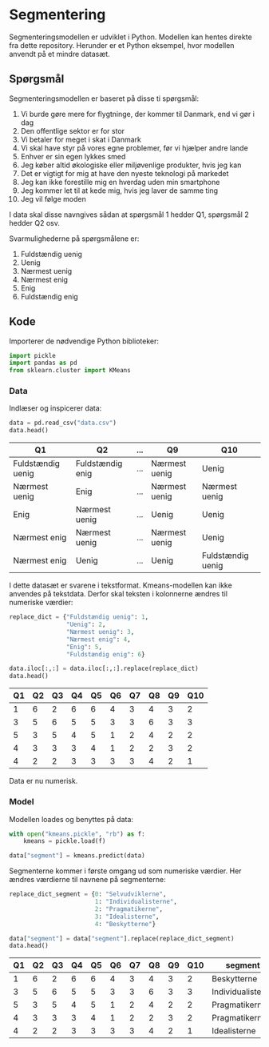 # Segmentering

Segmenteringsmodellen er udviklet i Python. Modellen kan hentes direkte fra dette repository. Herunder er et Python eksempel, hvor modellen anvendt på et mindre datasæt.

## Spørgsmål
Segmenteringsmodellen er baseret på disse ti spørgsmål:

1. Vi burde gøre mere for flygtninge, der kommer til Danmark, end vi gør i dag
2. Den offentlige sektor er for stor
3. Vi betaler for meget i skat i Danmark
4. Vi skal have styr på vores egne problemer, før vi hjælper andre lande
5. Enhver er sin egen lykkes smed
6. Jeg køber altid økologiske eller miljøvenlige produkter, hvis jeg kan
7. Det er vigtigt for mig at have den nyeste teknologi på markedet
8. Jeg kan ikke forestille mig en hverdag uden min smartphone
9. Jeg kommer let til at kede mig, hvis jeg laver de samme ting
10. Jeg vil følge moden

I data skal disse navngives sådan at spørgsmål 1 hedder Q1, spørgsmål 2 hedder Q2 osv.

Svarmulighederne på spørgsmålene er:
1. Fuldstændig uenig
2. Uenig
3. Nærmest uenig
4. Nærmest enig
5. Enig
6. Fuldstændig enig


## Kode
Importerer de nødvendige Python biblioteker:
```python
import pickle
import pandas as pd
from sklearn.cluster import KMeans
```
### Data
Indlæser og inspicerer data:
```python
data = pd.read_csv("data.csv")
data.head()
```
|                Q1 |               Q2|...|            Q9|               Q10|
|-------------------|-----------------|---|--------------|------------------|
| Fuldstændig uenig | Fuldstændig enig|...|Nærmest uenig |             Uenig|
|     Nærmest uenig |             Enig|...|Nærmest uenig |     Nærmest uenig|
|              Enig |    Nærmest uenig|...|        Uenig |             Uenig|
|      Nærmest enig |    Nærmest uenig|...|Nærmest uenig |             Uenig|
|      Nærmest enig |            Uenig|...|        Uenig | Fuldstændig uenig|

I dette datasæt er svarene i tekstformat. Kmeans-modellen kan ikke anvendes på tekstdata. Derfor skal teksten i kolonnerne ændres til numeriske værdier:

```python
replace_dict = {"Fuldstændig uenig": 1,
                "Uenig": 2,
                "Nærmest uenig": 3,
                "Nærmest enig": 4,
                "Enig": 5,
                "Fuldstændig enig": 6}

data.iloc[:,:] = data.iloc[:,:].replace(replace_dict)
data.head()
```
| Q1 | Q2 | Q3 | Q4 | Q5 | Q6 | Q7 | Q8 | Q9 | Q10 |
|----|----|----|----|----|----|----|----|----|-----|
| 1  | 6  | 2  | 6  | 6  | 4  | 3  | 4  | 3  | 2   |
| 3  | 5  | 6  | 5  | 5  | 3  | 3  | 6  | 3  | 3   |
| 5  | 3  | 5  | 4  | 5  | 1  | 2  | 4  | 2  | 2   |
| 4  | 3  | 3  | 3  | 4  | 1  | 2  | 2  | 3  | 2   |
| 4  | 2  | 2  | 3  | 3  | 3  | 3  | 4  | 2  | 1   |

Data er nu numerisk.

### Model
Modellen loades og benyttes på data:
```python
with open("kmeans.pickle", "rb") as f:
    kmeans = pickle.load(f)

data["segment"] = kmeans.predict(data)
```

Segmenterne kommer i første omgang ud som numeriske værdier. Her ændres værdierne til navnene på segmenterne:
```python
replace_dict_segment = {0: "Selvudviklerne",
                        1: "Individualisterne",
                        2: "Pragmatikerne",
                        3: "Idealisterne",
                        4: "Beskytterne"}

data["segment"] = data["segment"].replace(replace_dict_segment)
data.head()
```

| Q1 | Q2 | Q3 | Q4 | Q5 | Q6 | Q7 | Q8 | Q9 | Q10 | segment           |
|----|----|----|----|----|----|----|----|----|-----|-------------------|
| 1  | 6  | 2  | 6  | 6  | 4  | 3  | 4  | 3  | 2   | Beskytterne       |
| 3  | 5  | 6  | 5  | 5  | 3  | 3  | 6  | 3  | 3   | Individualisterne |
| 5  | 3  | 5  | 4  | 5  | 1  | 2  | 4  | 2  | 2   | Pragmatikerne     |
| 4  | 3  | 3  | 3  | 4  | 1  | 2  | 2  | 3  | 2   | Pragmatikerne     |
| 4  | 2  | 2  | 3  | 3  | 3  | 3  | 4  | 2  | 1   | Idealisterne      |

